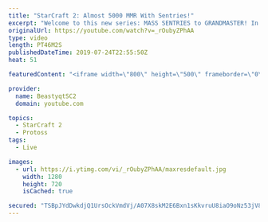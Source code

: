 ```yaml
---
title: "StarCraft 2: Almost 5000 MMR With Sentries!"
excerpt: "Welcome to this new series: MASS SENTRIES to GRANDMASTER! In this series, we will see how far I can get by playing ONLY Sentries on the ladder in ALL Protoss matchups!  Here are a few more Mass Sentry games from playing the series on stream.   Feel free to let me know if you have any suggestions for"
originalUrl: https://youtube.com/watch?v=_rOubyZPhAA
type: video
length: PT46M2S
publishedDateTime: 2019-07-24T22:55:50Z
heat: 51

featuredContent: "<iframe width=\"800\" height=\"500\" frameborder=\"0\" src=\"https://www.youtube.com/embed/_rOubyZPhAA\" allow=\"accelerometer; autoplay; encrypted-media; gyroscope; picture-in-picture\" allowfullscreen></iframe>"

provider:
  name: BeastyqtSC2
  domain: youtube.com

topics:
  - StarCraft 2
  - Protoss
tags:
  - Live

images:
  - url: https://i.ytimg.com/vi/_rOubyZPhAA/maxresdefault.jpg
    width: 1280
    height: 720
    isCached: true

secured: "TSBpJYdDwkdjQ1UrsOckVmdVj/A07X8skM2E6Bxn1sKkvruU8iaO9oNz53jV8qCUcHG2CpKgcCmB+mEJsg7QiRikw3y3scd0G0vMCOc1ShKjT4ahnUH+JLyAg/K8jv9xtcIY+w+fxxv5u/rw1hYudCzB3Psk9SSo8bw4jI/HV+0t89RaCzU9//mVj7xXfUJAEuQ4ynOf1y963N9x5hH+Xg+s/o0ZK2gfCjCLZc5QsQSKAwqfjbddYw4BL6gukFaZYY35n7QhPyCry2bPpz4fooGtJOMNATjh9wh6FMO1zltyTnR9XwwlrJrMBeCiKoRPFPd4wbcBI5CbsyzGP5f1Gy7+JEIn8bP6D7Zf+DQWG7OfJT5M3AmnZoA67178UvQKZy/OkxBFPG2hvOHDHnNXdYlpo2Wq/nOl69asnStkoFw=;sUgJiVkg/0lrGtLB4wzp2A=="
---
```


